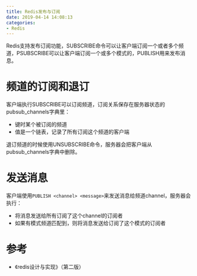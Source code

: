 ```yaml
---
title: Redis发布与订阅
date: 2019-04-14 14:08:13
categories: 
- Redis
---
```


Redis支持发布订阅功能，SUBSCRIBE命令可以让客户端订阅一个或者多个频道，PSUBSCRIBE可以让客户端订阅一个或多个模式的，PUBLISH用来发布消息。

<!--more-->

# 频道的订阅和退订

客户端执行SUBSCRIBE可以订阅频道，订阅关系保存在服务器状态的pubsub_channels字典里：

- 键时某个被订阅的频道
- 值是一个链表，记录了所有订阅这个频道的客户端

退订频道的时候使用UNSUBSCRIBE命令，服务器会把客户端从pubsub_channels字典中删除。

# 发送消息

客户端使用`PUBLISH <channel> <message>`来发送消息给频道channel，服务器会执行：

- 将消息发送给所有订阅了这个channel的订阅者
- 如果有模式频道匹配到，则将消息发送给订阅了这个模式的订阅者

# 参考

- 《redis设计与实现》（第二版）
